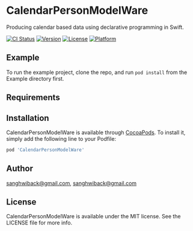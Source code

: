 # CalendarPersonModelWare

Producing calendar based data using declarative programming in Swift.

[![CI Status](https://img.shields.io/travis/sanghwiback@gmail.com/CalendarPersonModelWare.svg?style=flat)](https://travis-ci.org/sanghwiback@gmail.com/CalendarPersonModelWare)
[![Version](https://img.shields.io/cocoapods/v/CalendarPersonModelWare.svg?style=flat)](https://cocoapods.org/pods/CalendarPersonModelWare)
[![License](https://img.shields.io/cocoapods/l/CalendarPersonModelWare.svg?style=flat)](https://cocoapods.org/pods/CalendarPersonModelWare)
[![Platform](https://img.shields.io/cocoapods/p/CalendarPersonModelWare.svg?style=flat)](https://cocoapods.org/pods/CalendarPersonModelWare)

## Example

To run the example project, clone the repo, and run `pod install` from the Example directory first.

## Requirements

## Installation

CalendarPersonModelWare is available through [CocoaPods](https://cocoapods.org). To install
it, simply add the following line to your Podfile:

```ruby
pod 'CalendarPersonModelWare'
```

## Author

sanghwiback@gmail.com, sanghwiback@gmail.com

## License

CalendarPersonModelWare is available under the MIT license. See the LICENSE file for more info.
